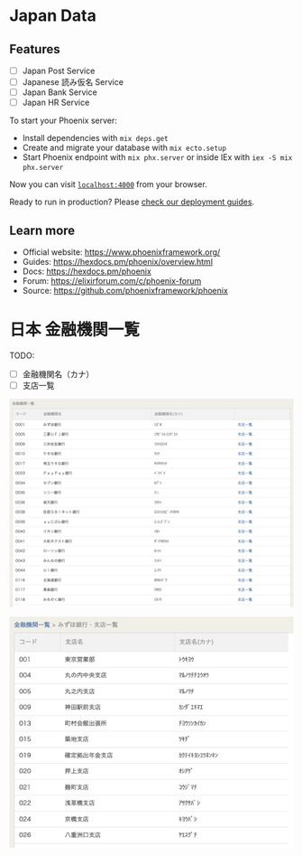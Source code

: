 # Japan Data

## Features

- [ ] Japan Post Service
- [ ] Japanese 読み仮名 Service
- [ ] Japan Bank Service
- [ ] Japan HR Service

To start your Phoenix server:

- Install dependencies with `mix deps.get`
- Create and migrate your database with `mix ecto.setup`
- Start Phoenix endpoint with `mix phx.server` or inside IEx with `iex -S mix phx.server`

Now you can visit [`localhost:4000`](http://localhost:4000) from your browser.

Ready to run in production? Please [check our deployment guides](https://hexdocs.pm/phoenix/deployment.html).

## Learn more

- Official website: https://www.phoenixframework.org/
- Guides: https://hexdocs.pm/phoenix/overview.html
- Docs: https://hexdocs.pm/phoenix
- Forum: https://elixirforum.com/c/phoenix-forum
- Source: https://github.com/phoenixframework/phoenix

# 日本 金融機関一覧

TODO:

- [ ] 金融機関名（カナ）
- [ ] 支店一覧

![金融機関一覧](./docs/金融機関一覧.png)

![支店一覧](./docs/支店一覧.png)
